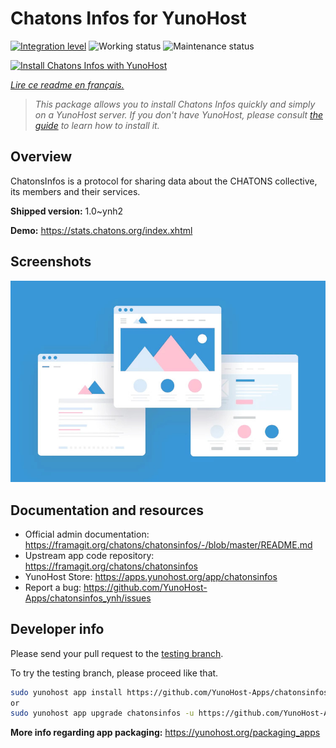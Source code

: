 <!--
N.B.: This README was automatically generated by https://github.com/YunoHost/apps/tree/master/tools/README-generator
It shall NOT be edited by hand.
-->

# Chatons Infos for YunoHost

[![Integration level](https://dash.yunohost.org/integration/chatonsinfos.svg)](https://dash.yunohost.org/appci/app/chatonsinfos) ![Working status](https://ci-apps.yunohost.org/ci/badges/chatonsinfos.status.svg) ![Maintenance status](https://ci-apps.yunohost.org/ci/badges/chatonsinfos.maintain.svg)

[![Install Chatons Infos with YunoHost](https://install-app.yunohost.org/install-with-yunohost.svg)](https://install-app.yunohost.org/?app=chatonsinfos)

*[Lire ce readme en français.](./README_fr.md)*

> *This package allows you to install Chatons Infos quickly and simply on a YunoHost server.
If you don't have YunoHost, please consult [the guide](https://yunohost.org/#/install) to learn how to install it.*

## Overview

ChatonsInfos is a protocol for sharing data about the CHATONS collective, its members and their services.


**Shipped version:** 1.0~ynh2

**Demo:** https://stats.chatons.org/index.xhtml

## Screenshots

![Screenshot of Chatons Infos](./doc/screenshots/example.jpg)

## Documentation and resources

* Official admin documentation: <https://framagit.org/chatons/chatonsinfos/-/blob/master/README.md>
* Upstream app code repository: <https://framagit.org/chatons/chatonsinfos>
* YunoHost Store: <https://apps.yunohost.org/app/chatonsinfos>
* Report a bug: <https://github.com/YunoHost-Apps/chatonsinfos_ynh/issues>

## Developer info

Please send your pull request to the [testing branch](https://github.com/YunoHost-Apps/chatonsinfos_ynh/tree/testing).

To try the testing branch, please proceed like that.

``` bash
sudo yunohost app install https://github.com/YunoHost-Apps/chatonsinfos_ynh/tree/testing --debug
or
sudo yunohost app upgrade chatonsinfos -u https://github.com/YunoHost-Apps/chatonsinfos_ynh/tree/testing --debug
```

**More info regarding app packaging:** <https://yunohost.org/packaging_apps>
